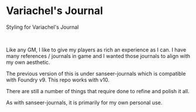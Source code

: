 # Variachel's Journal

Styling for Variachel's Journal

<div>
	<img src="https://img.shields.io/endpoint?url=https%3A%2F%2Ffoundryshields.com%2Fversion%3FnameType%3Dstyle%3Dflat-square%26url%3Dhttps%3A%2F%2Fgithub.com%2Fvariachel%2Fvariachels-journal%2Freleases%2Flatest%2Fdownload%2Fmodule.json" alt="">
	<img src="https://img.shields.io/endpoint?url=https%3A%2F%2Ffoundryshields.com%2Fsystem%3FnameType%3Dfull%26url%3Dhttps%3A%2F%2Fimg.shields.io%2Fendpoint%3Furl%3Dhttps%3A%2F%2Ffoundryshields.com%2Fversion%3Furl%3Dhttps%253A%252F%252Fgithub.com%252Fvariachel%252Fvariachels-journal%252Freleases%252Flatest%252Fdownload%252Fmodule.json" alt="">
</div>

Like any GM, I like to give my players as rich an experience as I can. I have many references / journals in game and I wanted those journals to align with my own aesthetic.

The previous version of this is under sanseer-journals which is compatible with Foundry v9. This repo works with v10.

There are still a number of things that require done to refine and polish it all.

As with sanseer-journals, it is primarily for my own personal use.
